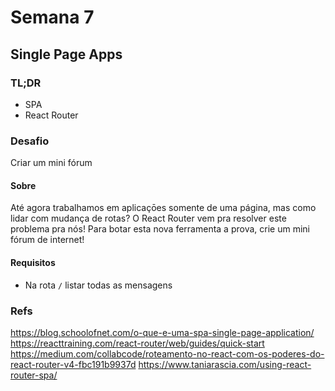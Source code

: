 # Semana 7

## Single Page Apps

### TL;DR

- SPA
- React Router

### Desafio

Criar um mini fórum

#### Sobre

Até agora trabalhamos em aplicaçōes somente de uma página, mas como lidar com mudança de rotas? O React Router vem pra resolver este problema pra nós!
Para botar esta nova ferramenta a prova, crie um mini fórum de internet!

#### Requisitos

- Na rota `/` listar todas as mensagens

### Refs

https://blog.schoolofnet.com/o-que-e-uma-spa-single-page-application/
https://reacttraining.com/react-router/web/guides/quick-start
https://medium.com/collabcode/roteamento-no-react-com-os-poderes-do-react-router-v4-fbc191b9937d
https://www.taniarascia.com/using-react-router-spa/
